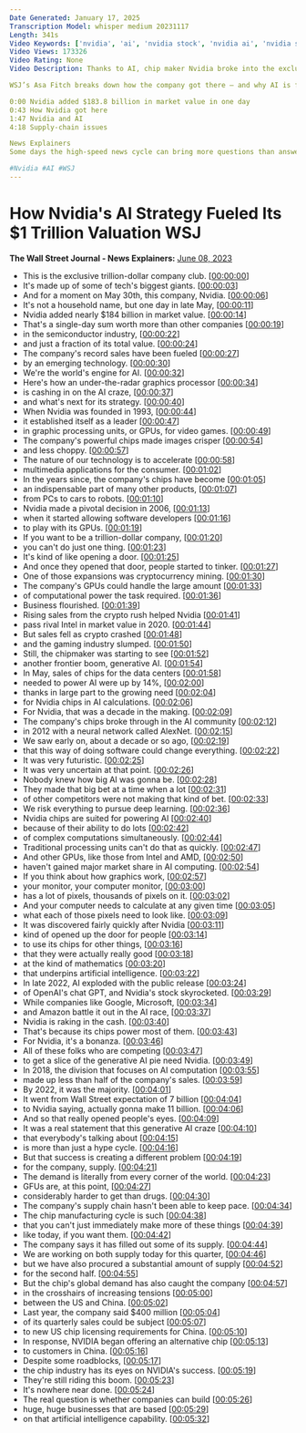 ```yaml
---
Date Generated: January 17, 2025
Transcription Model: whisper medium 20231117
Length: 341s
Video Keywords: ['nvidia', 'ai', 'nvidia stock', 'nvidia ai', 'nvidia stock news', 'nvidia stock analysis', 'nvidia news', 'nvidia valuation 2023', 'nvidia share price', 'wsj', 'ai chips', 'chips for ai', 'semiconductor', 'chip makers', 'chipmakers in the usa', 'chipmaker stocks', 'nvidia ai chip', 'ai tool', 'ai stock', 'generative ai', 'nvidia semiconductor manufacturing', 'nvidia chips', 'artificial intelligence', 'supply chain issues', 'nvidia market cap', 'ai chat', 'chipmaker', 'ai boom', 'apple', 'microsoft', 'amazon', '1 trillion business', 'bnss']
Video Views: 173326
Video Rating: None
Video Description: Thanks to AI, chip maker Nvidia broke into the exclusive club of companies, like Apple and Microsoft, that have a $1 trillion market cap. Nvidia’s chips power generative AI like OpenAI’s ChatGPT by being able to do lots of complex computations simultaneously. As Nvidia keeps powering tech giants like Google and Amazon, can the chip company keep up with demand?

WSJ’s Asa Fitch breaks down how the company got there — and why AI is fueling the company’s rapid growth.

0:00 Nvidia added $183.8 billion in market value in one day
0:43 How Nvidia got here
1:47 Nvidia and AI
4:18 Supply-chain issues

News Explainers
Some days the high-speed news cycle can bring more questions than answers. WSJ’s news explainers break down the day's biggest stories into bite-size pieces to help you make sense of the news.

#Nvidia #AI #WSJ
---
```


# How Nvidia's AI Strategy Fueled Its $1 Trillion Valuation  WSJ
**The Wall Street Journal - News Explainers:** [June 08, 2023](https://www.youtube.com/watch?v=OPID_b1k_cw)
*  This is the exclusive trillion-dollar company club. [[00:00:00](https://www.youtube.com/watch?v=OPID_b1k_cw&t=0.0s)]
*  It's made up of some of tech's biggest giants. [[00:00:03](https://www.youtube.com/watch?v=OPID_b1k_cw&t=3.44s)]
*  And for a moment on May 30th, this company, Nvidia. [[00:00:06](https://www.youtube.com/watch?v=OPID_b1k_cw&t=6.72s)]
*  It's not a household name, but one day in late May, [[00:00:11](https://www.youtube.com/watch?v=OPID_b1k_cw&t=11.24s)]
*  Nvidia added nearly $184 billion in market value. [[00:00:14](https://www.youtube.com/watch?v=OPID_b1k_cw&t=14.6s)]
*  That's a single-day sum worth more than other companies [[00:00:19](https://www.youtube.com/watch?v=OPID_b1k_cw&t=19.8s)]
*  in the semiconductor industry, [[00:00:22](https://www.youtube.com/watch?v=OPID_b1k_cw&t=22.92s)]
*  and just a fraction of its total value. [[00:00:24](https://www.youtube.com/watch?v=OPID_b1k_cw&t=24.76s)]
*  The company's record sales have been fueled [[00:00:27](https://www.youtube.com/watch?v=OPID_b1k_cw&t=27.880000000000003s)]
*  by an emerging technology. [[00:00:30](https://www.youtube.com/watch?v=OPID_b1k_cw&t=30.48s)]
*  We're the world's engine for AI. [[00:00:32](https://www.youtube.com/watch?v=OPID_b1k_cw&t=32.28s)]
*  Here's how an under-the-radar graphics processor [[00:00:34](https://www.youtube.com/watch?v=OPID_b1k_cw&t=34.760000000000005s)]
*  is cashing in on the AI craze, [[00:00:37](https://www.youtube.com/watch?v=OPID_b1k_cw&t=37.800000000000004s)]
*  and what's next for its strategy. [[00:00:40](https://www.youtube.com/watch?v=OPID_b1k_cw&t=40.400000000000006s)]
*  When Nvidia was founded in 1993, [[00:00:44](https://www.youtube.com/watch?v=OPID_b1k_cw&t=44.52s)]
*  it established itself as a leader [[00:00:47](https://www.youtube.com/watch?v=OPID_b1k_cw&t=47.44s)]
*  in graphic processing units, or GPUs, for video games. [[00:00:49](https://www.youtube.com/watch?v=OPID_b1k_cw&t=49.52s)]
*  The company's powerful chips made images crisper [[00:00:54](https://www.youtube.com/watch?v=OPID_b1k_cw&t=54.56s)]
*  and less choppy. [[00:00:57](https://www.youtube.com/watch?v=OPID_b1k_cw&t=57.24s)]
*  The nature of our technology is to accelerate [[00:00:58](https://www.youtube.com/watch?v=OPID_b1k_cw&t=58.480000000000004s)]
*  multimedia applications for the consumer. [[00:01:02](https://www.youtube.com/watch?v=OPID_b1k_cw&t=62.64s)]
*  In the years since, the company's chips have become [[00:01:05](https://www.youtube.com/watch?v=OPID_b1k_cw&t=65.08s)]
*  an indispensable part of many other products, [[00:01:07](https://www.youtube.com/watch?v=OPID_b1k_cw&t=67.72s)]
*  from PCs to cars to robots. [[00:01:10](https://www.youtube.com/watch?v=OPID_b1k_cw&t=70.64s)]
*  Nvidia made a pivotal decision in 2006, [[00:01:13](https://www.youtube.com/watch?v=OPID_b1k_cw&t=73.96000000000001s)]
*  when it started allowing software developers [[00:01:16](https://www.youtube.com/watch?v=OPID_b1k_cw&t=76.80000000000001s)]
*  to play with its GPUs. [[00:01:19](https://www.youtube.com/watch?v=OPID_b1k_cw&t=79.04s)]
*  If you want to be a trillion-dollar company, [[00:01:20](https://www.youtube.com/watch?v=OPID_b1k_cw&t=80.64s)]
*  you can't do just one thing. [[00:01:23](https://www.youtube.com/watch?v=OPID_b1k_cw&t=83.76s)]
*  It's kind of like opening a door. [[00:01:25](https://www.youtube.com/watch?v=OPID_b1k_cw&t=85.24s)]
*  And once they opened that door, people started to tinker. [[00:01:27](https://www.youtube.com/watch?v=OPID_b1k_cw&t=87.24s)]
*  One of those expansions was cryptocurrency mining. [[00:01:30](https://www.youtube.com/watch?v=OPID_b1k_cw&t=90.56s)]
*  The company's GPUs could handle the large amount [[00:01:33](https://www.youtube.com/watch?v=OPID_b1k_cw&t=93.75999999999999s)]
*  of computational power the task required. [[00:01:36](https://www.youtube.com/watch?v=OPID_b1k_cw&t=96.6s)]
*  Business flourished. [[00:01:39](https://www.youtube.com/watch?v=OPID_b1k_cw&t=99.67999999999999s)]
*  Rising sales from the crypto rush helped Nvidia [[00:01:41](https://www.youtube.com/watch?v=OPID_b1k_cw&t=101.44s)]
*  pass rival Intel in market value in 2020. [[00:01:44](https://www.youtube.com/watch?v=OPID_b1k_cw&t=104.56s)]
*  But sales fell as crypto crashed [[00:01:48](https://www.youtube.com/watch?v=OPID_b1k_cw&t=108.16s)]
*  and the gaming industry slumped. [[00:01:50](https://www.youtube.com/watch?v=OPID_b1k_cw&t=110.32s)]
*  Still, the chipmaker was starting to see [[00:01:52](https://www.youtube.com/watch?v=OPID_b1k_cw&t=112.08s)]
*  another frontier boom, generative AI. [[00:01:54](https://www.youtube.com/watch?v=OPID_b1k_cw&t=114.32000000000001s)]
*  In May, sales of chips for the data centers [[00:01:58](https://www.youtube.com/watch?v=OPID_b1k_cw&t=118.0s)]
*  needed to power AI were up by 14%, [[00:02:00](https://www.youtube.com/watch?v=OPID_b1k_cw&t=120.72s)]
*  thanks in large part to the growing need [[00:02:04](https://www.youtube.com/watch?v=OPID_b1k_cw&t=124.16s)]
*  for Nvidia chips in AI calculations. [[00:02:06](https://www.youtube.com/watch?v=OPID_b1k_cw&t=126.04s)]
*  For Nvidia, that was a decade in the making. [[00:02:09](https://www.youtube.com/watch?v=OPID_b1k_cw&t=129.32s)]
*  The company's chips broke through in the AI community [[00:02:12](https://www.youtube.com/watch?v=OPID_b1k_cw&t=132.48s)]
*  in 2012 with a neural network called AlexNet. [[00:02:15](https://www.youtube.com/watch?v=OPID_b1k_cw&t=135.44s)]
*  We saw early on, about a decade or so ago, [[00:02:19](https://www.youtube.com/watch?v=OPID_b1k_cw&t=139.2s)]
*  that this way of doing software could change everything. [[00:02:22](https://www.youtube.com/watch?v=OPID_b1k_cw&t=142.64s)]
*  It was very futuristic. [[00:02:25](https://www.youtube.com/watch?v=OPID_b1k_cw&t=145.79999999999998s)]
*  It was very uncertain at that point. [[00:02:26](https://www.youtube.com/watch?v=OPID_b1k_cw&t=146.92s)]
*  Nobody knew how big AI was gonna be. [[00:02:28](https://www.youtube.com/watch?v=OPID_b1k_cw&t=148.84s)]
*  They made that big bet at a time when a lot [[00:02:31](https://www.youtube.com/watch?v=OPID_b1k_cw&t=151.44s)]
*  of other competitors were not making that kind of bet. [[00:02:33](https://www.youtube.com/watch?v=OPID_b1k_cw&t=153.76s)]
*  We risk everything to pursue deep learning. [[00:02:36](https://www.youtube.com/watch?v=OPID_b1k_cw&t=156.07999999999998s)]
*  Nvidia chips are suited for powering AI [[00:02:40](https://www.youtube.com/watch?v=OPID_b1k_cw&t=160.2s)]
*  because of their ability to do lots [[00:02:42](https://www.youtube.com/watch?v=OPID_b1k_cw&t=162.95999999999998s)]
*  of complex computations simultaneously. [[00:02:44](https://www.youtube.com/watch?v=OPID_b1k_cw&t=164.68s)]
*  Traditional processing units can't do that as quickly. [[00:02:47](https://www.youtube.com/watch?v=OPID_b1k_cw&t=167.32s)]
*  And other GPUs, like those from Intel and AMD, [[00:02:50](https://www.youtube.com/watch?v=OPID_b1k_cw&t=170.8s)]
*  haven't gained major market share in AI computing. [[00:02:54](https://www.youtube.com/watch?v=OPID_b1k_cw&t=174.8s)]
*  If you think about how graphics work, [[00:02:57](https://www.youtube.com/watch?v=OPID_b1k_cw&t=177.8s)]
*  your monitor, your computer monitor, [[00:03:00](https://www.youtube.com/watch?v=OPID_b1k_cw&t=180.56s)]
*  has a lot of pixels, thousands of pixels on it. [[00:03:02](https://www.youtube.com/watch?v=OPID_b1k_cw&t=182.16000000000003s)]
*  And your computer needs to calculate at any given time [[00:03:05](https://www.youtube.com/watch?v=OPID_b1k_cw&t=185.60000000000002s)]
*  what each of those pixels need to look like. [[00:03:09](https://www.youtube.com/watch?v=OPID_b1k_cw&t=189.16000000000003s)]
*  It was discovered fairly quickly after Nvidia [[00:03:11](https://www.youtube.com/watch?v=OPID_b1k_cw&t=191.52s)]
*  kind of opened up the door for people [[00:03:14](https://www.youtube.com/watch?v=OPID_b1k_cw&t=194.52s)]
*  to use its chips for other things, [[00:03:16](https://www.youtube.com/watch?v=OPID_b1k_cw&t=196.24s)]
*  that they were actually really good [[00:03:18](https://www.youtube.com/watch?v=OPID_b1k_cw&t=198.12s)]
*  at the kind of mathematics [[00:03:20](https://www.youtube.com/watch?v=OPID_b1k_cw&t=200.24s)]
*  that underpins artificial intelligence. [[00:03:22](https://www.youtube.com/watch?v=OPID_b1k_cw&t=202.4s)]
*  In late 2022, AI exploded with the public release [[00:03:24](https://www.youtube.com/watch?v=OPID_b1k_cw&t=204.84s)]
*  of OpenAI's chat GPT, and Nvidia's stock skyrocketed. [[00:03:29](https://www.youtube.com/watch?v=OPID_b1k_cw&t=209.4s)]
*  While companies like Google, Microsoft, [[00:03:34](https://www.youtube.com/watch?v=OPID_b1k_cw&t=214.68s)]
*  and Amazon battle it out in the AI race, [[00:03:37](https://www.youtube.com/watch?v=OPID_b1k_cw&t=217.04000000000002s)]
*  Nvidia is raking in the cash. [[00:03:40](https://www.youtube.com/watch?v=OPID_b1k_cw&t=220.4s)]
*  That's because its chips power most of them. [[00:03:43](https://www.youtube.com/watch?v=OPID_b1k_cw&t=223.12s)]
*  For Nvidia, it's a bonanza. [[00:03:46](https://www.youtube.com/watch?v=OPID_b1k_cw&t=226.16s)]
*  All of these folks who are competing [[00:03:47](https://www.youtube.com/watch?v=OPID_b1k_cw&t=227.64s)]
*  to get a slice of the generative AI pie need Nvidia. [[00:03:49](https://www.youtube.com/watch?v=OPID_b1k_cw&t=229.64s)]
*  In 2018, the division that focuses on AI computation [[00:03:55](https://www.youtube.com/watch?v=OPID_b1k_cw&t=235.04s)]
*  made up less than half of the company's sales. [[00:03:59](https://www.youtube.com/watch?v=OPID_b1k_cw&t=239.0s)]
*  By 2022, it was the majority. [[00:04:01](https://www.youtube.com/watch?v=OPID_b1k_cw&t=241.79999999999998s)]
*  It went from Wall Street expectation of 7 billion [[00:04:04](https://www.youtube.com/watch?v=OPID_b1k_cw&t=244.48s)]
*  to Nvidia saying, actually gonna make 11 billion. [[00:04:06](https://www.youtube.com/watch?v=OPID_b1k_cw&t=246.79999999999998s)]
*  And so that really opened people's eyes. [[00:04:09](https://www.youtube.com/watch?v=OPID_b1k_cw&t=249.2s)]
*  It was a real statement that this generative AI craze [[00:04:10](https://www.youtube.com/watch?v=OPID_b1k_cw&t=250.92s)]
*  that everybody's talking about [[00:04:15](https://www.youtube.com/watch?v=OPID_b1k_cw&t=255.67999999999998s)]
*  is more than just a hype cycle. [[00:04:16](https://www.youtube.com/watch?v=OPID_b1k_cw&t=256.88s)]
*  But that success is creating a different problem [[00:04:19](https://www.youtube.com/watch?v=OPID_b1k_cw&t=259.0s)]
*  for the company, supply. [[00:04:21](https://www.youtube.com/watch?v=OPID_b1k_cw&t=261.64s)]
*  The demand is literally from every corner of the world. [[00:04:23](https://www.youtube.com/watch?v=OPID_b1k_cw&t=263.28s)]
*  GFUs are, at this point, [[00:04:27](https://www.youtube.com/watch?v=OPID_b1k_cw&t=267.92s)]
*  considerably harder to get than drugs. [[00:04:30](https://www.youtube.com/watch?v=OPID_b1k_cw&t=270.88s)]
*  The company's supply chain hasn't been able to keep pace. [[00:04:34](https://www.youtube.com/watch?v=OPID_b1k_cw&t=274.28s)]
*  The chip manufacturing cycle is such [[00:04:38](https://www.youtube.com/watch?v=OPID_b1k_cw&t=278.0s)]
*  that you can't just immediately make more of these things [[00:04:39](https://www.youtube.com/watch?v=OPID_b1k_cw&t=279.96s)]
*  like today, if you want them. [[00:04:42](https://www.youtube.com/watch?v=OPID_b1k_cw&t=282.15999999999997s)]
*  The company says it has filled out some of its supply. [[00:04:44](https://www.youtube.com/watch?v=OPID_b1k_cw&t=284.08000000000004s)]
*  We are working on both supply today for this quarter, [[00:04:46](https://www.youtube.com/watch?v=OPID_b1k_cw&t=286.96000000000004s)]
*  but we have also procured a substantial amount of supply [[00:04:52](https://www.youtube.com/watch?v=OPID_b1k_cw&t=292.0s)]
*  for the second half. [[00:04:55](https://www.youtube.com/watch?v=OPID_b1k_cw&t=295.76000000000005s)]
*  But the chip's global demand has also caught the company [[00:04:57](https://www.youtube.com/watch?v=OPID_b1k_cw&t=297.16s)]
*  in the crosshairs of increasing tensions [[00:05:00](https://www.youtube.com/watch?v=OPID_b1k_cw&t=300.16s)]
*  between the US and China. [[00:05:02](https://www.youtube.com/watch?v=OPID_b1k_cw&t=302.24s)]
*  Last year, the company said $400 million [[00:05:04](https://www.youtube.com/watch?v=OPID_b1k_cw&t=304.16s)]
*  of its quarterly sales could be subject [[00:05:07](https://www.youtube.com/watch?v=OPID_b1k_cw&t=307.40000000000003s)]
*  to new US chip licensing requirements for China. [[00:05:10](https://www.youtube.com/watch?v=OPID_b1k_cw&t=310.04s)]
*  In response, NVIDIA began offering an alternative chip [[00:05:13](https://www.youtube.com/watch?v=OPID_b1k_cw&t=313.24s)]
*  to customers in China. [[00:05:16](https://www.youtube.com/watch?v=OPID_b1k_cw&t=316.32s)]
*  Despite some roadblocks, [[00:05:17](https://www.youtube.com/watch?v=OPID_b1k_cw&t=317.88s)]
*  the chip industry has its eyes on NVIDIA's success. [[00:05:19](https://www.youtube.com/watch?v=OPID_b1k_cw&t=319.72s)]
*  They're still riding this boom. [[00:05:23](https://www.youtube.com/watch?v=OPID_b1k_cw&t=323.28000000000003s)]
*  It's nowhere near done. [[00:05:24](https://www.youtube.com/watch?v=OPID_b1k_cw&t=324.44s)]
*  The real question is whether companies can build [[00:05:26](https://www.youtube.com/watch?v=OPID_b1k_cw&t=326.40000000000003s)]
*  huge, huge businesses that are based [[00:05:29](https://www.youtube.com/watch?v=OPID_b1k_cw&t=329.84000000000003s)]
*  on that artificial intelligence capability. [[00:05:32](https://www.youtube.com/watch?v=OPID_b1k_cw&t=332.48s)]
